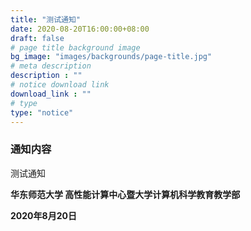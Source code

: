 ```yaml
---
title: "测试通知"
date: 2020-08-20T16:00:00+08:00
draft: false
# page title background image
bg_image: "images/backgrounds/page-title.jpg"
# meta description
description : ""
# notice download link
download_link : ""
# type
type: "notice"
---
```



### 通知内容

测试通知

**华东师范大学 高性能计算中心暨大学计算机科学教育教学部**

**2020年8月20日**
